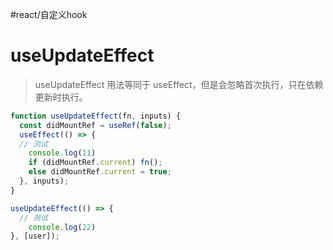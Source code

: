 #react/自定义hook 
# useUpdateEffect

> useUpdateEffect 用法等同于 useEffect，但是会忽略首次执行，只在依赖更新时执行。

```javaScript
function useUpdateEffect(fn, inputs) {
  const didMountRef = useRef(false);
  useEffect(() => {
  // 测试
    console.log(11)
    if (didMountRef.current) fn();
    else didMountRef.current = true;
  }, inputs);
}

```

```javaScript
useUpdateEffect(() => {
  // 测试
    console.log(22)
}, [user]);

```
